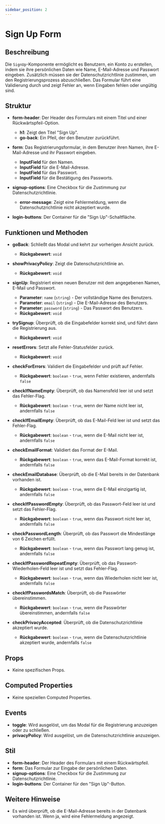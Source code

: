 ```yaml
---
sidebar_position: 2
---
```


# Sign Up Form

## Beschreibung
Die `SignUp`-Komponente ermöglicht es Benutzern, ein Konto zu erstellen, indem sie ihre persönlichen Daten wie Name, E-Mail-Adresse und Passwort eingeben. Zusätzlich müssen sie der Datenschutzrichtlinie zustimmen, um den Registrierungsprozess abzuschließen. Das Formular führt eine Validierung durch und zeigt Fehler an, wenn Eingaben fehlen oder ungültig sind.

## Struktur
- **form-header**: Der Header des Formulars mit einem Titel und einer Rückwärtspfeil-Option.
  - **h1**: Zeigt den Titel "Sign Up".
  - **go-back**: Ein Pfeil, der den Benutzer zurückführt.

- **form**: Das Registrierungsformular, in dem Benutzer ihren Namen, ihre E-Mail-Adresse und ihr Passwort eingeben.
  - **InputField** für den Namen.
  - **InputField** für die E-Mail-Adresse.
  - **InputField** für das Passwort.
  - **InputField** für die Bestätigung des Passworts.

- **signup-options**: Eine Checkbox für die Zustimmung zur Datenschutzrichtlinie.
  - **error-message**: Zeigt eine Fehlermeldung, wenn die Datenschutzrichtlinie nicht akzeptiert wurde.

- **login-buttons**: Der Container für die "Sign Up"-Schaltfläche.

## Funktionen und Methoden
- **goBack**: Schließt das Modal und kehrt zur vorherigen Ansicht zurück.
  - **Rückgabewert**: `void`

- **showPrivacyPolicy**: Zeigt die Datenschutzrichtlinie an.
  - **Rückgabewert**: `void`

- **signUp**: Registriert einen neuen Benutzer mit dem angegebenen Namen, E-Mail und Passwort.
  - **Parameter**: `name` (`string`) - Der vollständige Name des Benutzers.
  - **Parameter**: `email` (`string`) - Die E-Mail-Adresse des Benutzers.
  - **Parameter**: `password` (`string`) - Das Passwort des Benutzers.
  - **Rückgabewert**: `void`

- **trySignup**: Überprüft, ob die Eingabefelder korrekt sind, und führt dann die Registrierung aus.
  - **Rückgabewert**: `void`

- **resetErrors**: Setzt alle Fehler-Statusfelder zurück.
  - **Rückgabewert**: `void`

- **checkForErrors**: Validiert die Eingabefelder und prüft auf Fehler.
  - **Rückgabewert**: `boolean` - `true`, wenn Fehler existieren, andernfalls `false`

- **checkIfNameEmpty**: Überprüft, ob das Namensfeld leer ist und setzt das Fehler-Flag.
  - **Rückgabewert**: `boolean` - `true`, wenn der Name nicht leer ist, andernfalls `false`

- **checkIfEmailEmpty**: Überprüft, ob das E-Mail-Feld leer ist und setzt das Fehler-Flag.
  - **Rückgabewert**: `boolean` - `true`, wenn die E-Mail nicht leer ist, andernfalls `false`

- **checkEmailFormat**: Validiert das Format der E-Mail.
  - **Rückgabewert**: `boolean` - `true`, wenn das E-Mail-Format korrekt ist, andernfalls `false`

- **checkEmailDatabase**: Überprüft, ob die E-Mail bereits in der Datenbank vorhanden ist.
  - **Rückgabewert**: `boolean` - `true`, wenn die E-Mail einzigartig ist, andernfalls `false`

- **checkIfPasswordEmpty**: Überprüft, ob das Passwort-Feld leer ist und setzt das Fehler-Flag.
  - **Rückgabewert**: `boolean` - `true`, wenn das Passwort nicht leer ist, andernfalls `false`

- **checkPasswordLength**: Überprüft, ob das Passwort die Mindestlänge von 6 Zeichen erfüllt.
  - **Rückgabewert**: `boolean` - `true`, wenn das Passwort lang genug ist, andernfalls `false`

- **checkIfPasswordRepeatEmpty**: Überprüft, ob das Passwort-Wiederholen-Feld leer ist und setzt das Fehler-Flag.
  - **Rückgabewert**: `boolean` - `true`, wenn das Wiederholen nicht leer ist, andernfalls `false`

- **checkIfPasswordsMatch**: Überprüft, ob die Passwörter übereinstimmen.
  - **Rückgabewert**: `boolean` - `true`, wenn die Passwörter übereinstimmen, andernfalls `false`

- **checkPrivacyAccepted**: Überprüft, ob die Datenschutzrichtlinie akzeptiert wurde.
  - **Rückgabewert**: `boolean` - `true`, wenn die Datenschutzrichtlinie akzeptiert wurde, andernfalls `false`

## Props
- Keine spezifischen Props.

## Computed Properties
- Keine speziellen Computed Properties.

## Events
- **toggle**: Wird ausgelöst, um das Modal für die Registrierung anzuzeigen oder zu schließen.
- **privacyPolicy**: Wird ausgelöst, um die Datenschutzrichtlinie anzuzeigen.

## Stil
- **form-header**: Der Header des Formulars mit einem Rückwärtspfeil.
- **form**: Das Formular zur Eingabe der persönlichen Daten.
- **signup-options**: Eine Checkbox für die Zustimmung zur Datenschutzrichtlinie.
- **login-buttons**: Der Container für den "Sign Up"-Button.

## Weitere Hinweise
- Es wird überprüft, ob die E-Mail-Adresse bereits in der Datenbank vorhanden ist. Wenn ja, wird eine Fehlermeldung angezeigt.
